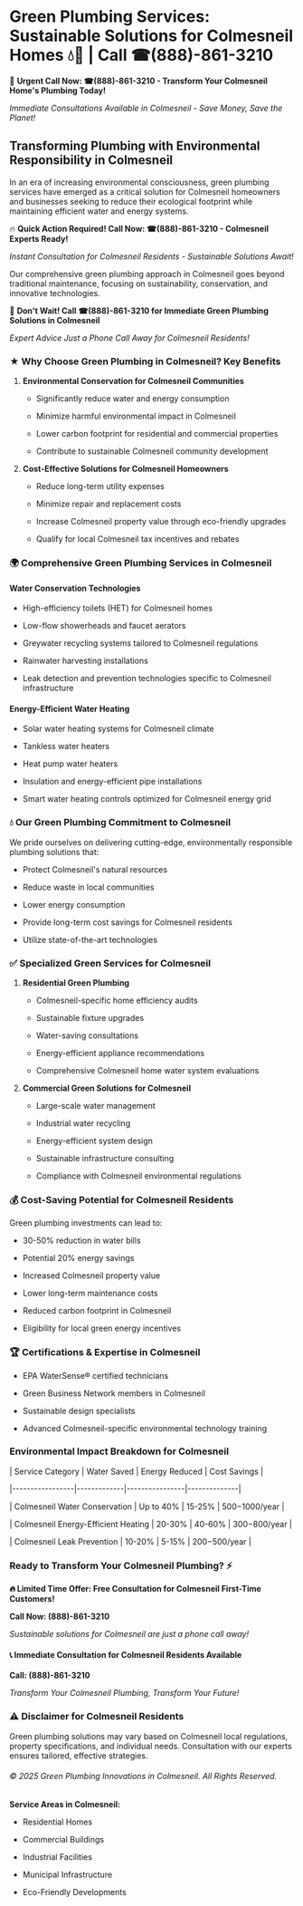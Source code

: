 # Green Plumbing Services: Sustainable Solutions for Colmesneil Homes 💧🌿 | Call ☎(888)-861-3210

🚨 **Urgent Call Now: ☎(888)-861-3210 - Transform Your Colmesneil Home's Plumbing Today!**
*Immediate Consultations Available in Colmesneil - Save Money, Save the Planet!*

## Transforming Plumbing with Environmental Responsibility in Colmesneil

In an era of increasing environmental consciousness, green plumbing services have emerged as a critical solution for Colmesneil homeowners and businesses seeking to reduce their ecological footprint while maintaining efficient water and energy systems. 

🔥 **Quick Action Required! Call Now: ☎(888)-861-3210 - Colmesneil Experts Ready!**
*Instant Consultation for Colmesneil Residents - Sustainable Solutions Await!*

Our comprehensive green plumbing approach in Colmesneil goes beyond traditional maintenance, focusing on sustainability, conservation, and innovative technologies.

🚨 **Don't Wait! Call ☎(888)-861-3210 for Immediate Green Plumbing Solutions in Colmesneil**
*Expert Advice Just a Phone Call Away for Colmesneil Residents!*

### ★ Why Choose Green Plumbing in Colmesneil? Key Benefits

1. **Environmental Conservation for Colmesneil Communities** 
   - Significantly reduce water and energy consumption
   - Minimize harmful environmental impact in Colmesneil
   - Lower carbon footprint for residential and commercial properties
   - Contribute to sustainable Colmesneil community development

2. **Cost-Effective Solutions for Colmesneil Homeowners** 
   - Reduce long-term utility expenses
   - Minimize repair and replacement costs
   - Increase Colmesneil property value through eco-friendly upgrades
   - Qualify for local Colmesneil tax incentives and rebates

### 🌍 Comprehensive Green Plumbing Services in Colmesneil

#### Water Conservation Technologies
- High-efficiency toilets (HET) for Colmesneil homes
- Low-flow showerheads and faucet aerators
- Greywater recycling systems tailored to Colmesneil regulations
- Rainwater harvesting installations
- Leak detection and prevention technologies specific to Colmesneil infrastructure

#### Energy-Efficient Water Heating
- Solar water heating systems for Colmesneil climate
- Tankless water heaters
- Heat pump water heaters
- Insulation and energy-efficient pipe installations
- Smart water heating controls optimized for Colmesneil energy grid

### 💧 Our Green Plumbing Commitment to Colmesneil

We pride ourselves on delivering cutting-edge, environmentally responsible plumbing solutions that:
- Protect Colmesneil's natural resources
- Reduce waste in local communities
- Lower energy consumption
- Provide long-term cost savings for Colmesneil residents
- Utilize state-of-the-art technologies

### ✅ Specialized Green Services for Colmesneil

1. **Residential Green Plumbing**
   - Colmesneil-specific home efficiency audits
   - Sustainable fixture upgrades
   - Water-saving consultations
   - Energy-efficient appliance recommendations
   - Comprehensive Colmesneil home water system evaluations

2. **Commercial Green Solutions for Colmesneil**
   - Large-scale water management
   - Industrial water recycling
   - Energy-efficient system design
   - Sustainable infrastructure consulting
   - Compliance with Colmesneil environmental regulations

### 💰 Cost-Saving Potential for Colmesneil Residents

Green plumbing investments can lead to:
- 30-50% reduction in water bills
- Potential 20% energy savings
- Increased Colmesneil property value
- Lower long-term maintenance costs
- Reduced carbon footprint in Colmesneil
- Eligibility for local green energy incentives

### 🏆 Certifications & Expertise in Colmesneil

- EPA WaterSense® certified technicians
- Green Business Network members in Colmesneil
- Sustainable design specialists
- Advanced Colmesneil-specific environmental technology training

### Environmental Impact Breakdown for Colmesneil

| Service Category | Water Saved | Energy Reduced | Cost Savings |
|-----------------|-------------|----------------|--------------|
| Colmesneil Water Conservation | Up to 40% | 15-25% | $500-$1000/year |
| Colmesneil Energy-Efficient Heating | 20-30% | 40-60% | $300-$800/year |
| Colmesneil Leak Prevention | 10-20% | 5-15% | $200-$500/year |

### Ready to Transform Your Colmesneil Plumbing? ⚡

**🔥 Limited Time Offer: Free Consultation for Colmesneil First-Time Customers!**

**Call Now: (888)-861-3210**
*Sustainable solutions for Colmesneil are just a phone call away!*

#### 📞 Immediate Consultation for Colmesneil Residents Available

**Call: (888)-861-3210**
*Transform Your Colmesneil Plumbing, Transform Your Future!*

### ⚠️ Disclaimer for Colmesneil Residents

Green plumbing solutions may vary based on Colmesneil local regulations, property specifications, and individual needs. Consultation with our experts ensures tailored, effective strategies.

###### © 2025 Green Plumbing Innovations in Colmesneil. All Rights Reserved.

**Service Areas in Colmesneil:** 
- Residential Homes
- Commercial Buildings
- Industrial Facilities
- Municipal Infrastructure
- Eco-Friendly Developments